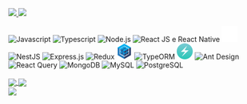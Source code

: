 <div>
  <a href="https://www.linkedin.com/in/rafaelpapastamatiou" target="_blank">
    <img
      src="https://img.shields.io/badge/LinkedIn-0077B5?style=for-the-badge&logo=linkedin&logoColor=white"
    />
  </a>
  <a href="mailto:rafael@papastamatiou.com">
    <img
      src="https://img.shields.io/badge/Gmail-D14836?style=for-the-badge&logo=gmail&logoColor=white"
    />
  </a>
</div>
<br />
<div>
  <img
    src="https://cdn.jsdelivr.net/gh/devicons/devicon/icons/javascript/javascript-original.svg"
    height="32"
    width="32"
    alt="Javascript"
    title="Javascript"
  />
  <img
    src="https://cdn.jsdelivr.net/gh/devicons/devicon/icons/typescript/typescript-original.svg"
    height="32"
    width="32"
    alt="Typescript"
    title="Typescript"
  />
  <img
    src="https://cdn.jsdelivr.net/gh/devicons/devicon/icons/nodejs/nodejs-original.svg"
    height="32"
    width="32"
    alt="Node.js"
    title="Node.js"
  />
  <img
    src="https://cdn.jsdelivr.net/gh/devicons/devicon/icons/react/react-original.svg"
    height="32"
    width="32"
    alt="React JS e React Native"
    title="React JS e React Native"
  />
  <img
    src="https://github.com/rafaelpapastamatiou/icons/blob/main/nextjs-icon-light.svg"
    height="32"
    width="32"
    alt="Next.js"
    title="Next.js"
  />
  <img
    src="https://cdn.jsdelivr.net/gh/devicons/devicon/icons/nestjs/nestjs-plain.svg"
    height="32"
    width="32"
    alt="NestJS"
    title="NestJS"
  />
  <img
    src="https://cdn.jsdelivr.net/gh/devicons/devicon/icons/express/express-original.svg"
    height="32"
    width="32"
    alt="Express.js"
    title="Express.js"
  />
  <img
    src="https://cdn.jsdelivr.net/gh/devicons/devicon/icons/redux/redux-original.svg"
    height="32"
    width="32"
    alt="Redux"
    title="Redux"
  />
  <img
    src="https://raw.githubusercontent.com/devicons/devicon/develop/icons/sequelize/sequelize-original.svg"
    height="32"
    width="32"
    alt="Sequelize"
    title="Sequelize"
  />
  <img
    src="https://avatars.githubusercontent.com/u/20165699?s=200&v=4"
    height="32"
    width="32"
    alt="TypeORM"
    title="TypeORM"
  />
  <img
    src="https://raw.githubusercontent.com/chakra-ui/chakra-ui/main/logo/logomark-colored.svg"
    height="32"
    width="32"
    alt="Chakra UI"
    title="Chakra UI"
  />
   <img
    src="https://gw.alipayobjects.com/zos/rmsportal/KDpgvguMpGfqaHPjicRK.svg"
    height="32"
    width="32"
    alt="Ant Design"
    title="Ant Design"
  />
   <img
    src="https://react-query-v2.tanstack.com/_next/static/images/emblem-light-5d1cdce6c8bbb006ac6cefb8e1642877.svg"
    height="32"
    width="32"
    alt="React Query"
    title="React Query"
  />
  <img
    src="https://cdn.jsdelivr.net/gh/devicons/devicon/icons/mongodb/mongodb-original.svg"
    height="32"
    width="32"
    alt="MongoDB"
    title="MongoDB"
  />
  <img
    src="https://cdn.jsdelivr.net/gh/devicons/devicon/icons/mysql/mysql-original.svg"
    height="32"
    width="32"
    alt="MySQL"
    title="MySQL"
  />
  <img
    src="https://cdn.jsdelivr.net/gh/devicons/devicon/icons/postgresql/postgresql-original.svg"
    height="32"
    width="32"
    alt="PostgreSQL"
    title="PostgreSQL"
  />
</div>
<br />
<div>
  <a href="https://github.com/anuraghazra/github-readme-stats">
    <img
      align="center"
      src="https://github-readme-stats-ochre-seven.vercel.app/api?username=rafaelpapastamatiou&count_private=true&show_icons=true&theme=radical"
    />
  </a>
  <a href="https://github.com/anuraghazra/github-readme-stats">
    <img
      align="center"
      src="https://github-readme-stats-ochre-seven.vercel.app/api/top-langs/?username=rafaelpapastamatiou&layout=compact&theme=radical&langs_count=10"
    />
  </a>
</div>
<a href="https://github.com/anuraghazra/github-readme-stats">
  <img
    align="center"
    src="https://github-readme-stats-ochre-seven.vercel.app/api/wakatime?username=rafaelpapastamatiou&layout=compact&theme=radical"
  />
</a>

